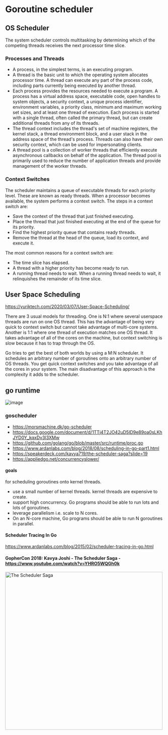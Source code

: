 
# Goroutine scheduler


## OS Scheduler
The system scheduler controls multitasking by determining which of the competing threads receives the next processor time slice. 


### Processes and Threads
- A process, in the simplest terms, is an executing program. 
- A thread is the basic unit to which the operating system allocates processor time. A thread can execute any part of the process code, including parts currently being executed by another thread.
- Each process provides the resources needed to execute a program. A process has a virtual address space, executable code, open handles to system objects, a security context, a unique process identifier, environment variables, a priority class, minimum and maximum working set sizes, and at least one thread of execution. Each process is started with a single thread, often called the primary thread, but can create additional threads from any of its threads.
- The thread context includes the thread's set of machine registers, the kernel stack, a thread environment block, and a user stack in the address space of the thread's process. Threads can also have their own security context, which can be used for impersonating clients.
- A thread pool is a collection of worker threads that efficiently execute asynchronous callbacks on behalf of the application. The thread pool is primarily used to reduce the number of application threads and provide management of the worker threads.

### Context Switches
The scheduler maintains a queue of executable threads for each priority level. These are known as ready threads. When a processor becomes available, the system performs a context switch. The steps in a context switch are:
- Save the context of the thread that just finished executing.
- Place the thread that just finished executing at the end of the queue for its priority.
- Find the highest priority queue that contains ready threads.
- Remove the thread at the head of the queue, load its context, and execute it.

The most common reasons for a context switch are:
- The time slice has elapsed.
- A thread with a higher priority has become ready to run.
- A running thread needs to wait.
When a running thread needs to wait, it relinquishes the remainder of its time slice.
### 

## User Space Scheduling
https://yuriktech.com/2020/03/07/User-Space-Scheduling/

There are 3 usual models for threading. One is N:1 where several userspace threads are run on one OS thread. This has the advantage of being very quick to context switch but cannot take advantage of multi-core systems. Another is 1:1 where one thread of execution matches one OS thread. It takes advantage of all of the cores on the machine, but context switching is slow because it has to trap through the OS.

Go tries to get the best of both worlds by using a M:N scheduler. It schedules an arbitrary number of goroutines onto an arbitrary number of OS threads. You get quick context switches and you take advantage of all the cores in your system. The main disadvantage of this approach is the complexity it adds to the scheduler.

## go runtime
![image](https://user-images.githubusercontent.com/124967310/220011873-6debb254-4bde-44b1-9053-3e7ead1f0e20.png)

### goscheduler
- https://morsmachine.dk/go-scheduler
- https://docs.google.com/document/d/1TTj4T2JO42uD5ID9e89oa0sLKhJYD0Y_kqxDv3I3XMw
- https://github.com/golang/go/blob/master/src/runtime/proc.go
- https://www.ardanlabs.com/blog/2018/08/scheduling-in-go-part1.html
- https://speakerdeck.com/kavya719/the-scheduler-saga?slide=19
- https://appliedgo.net/concurrencyslower/
#### goals
for scheduling goroutines onto kernel threads.
- use a small number of kernel threads. kernel threads are expensive to create.
- support high concurrency. Go programs should be able to run lots and lots of goroutines.
- leverage parallelism i.e. scale to N cores.
- On an N-core machine, Go programs should be able to run N goroutines in parallel.

#### Scheduler Tracing In Go
https://www.ardanlabs.com/blog/2015/02/scheduler-tracing-in-go.html

#### GopherCon 2018: Kavya Joshi - The Scheduler Saga - https://www.youtube.com/watch?v=YHRO5WQGh0k
  <img src="https://img.youtube.com/vi/YHRO5WQGh0k/0.jpg" alt="The Scheduler Saga " style="height: 500px; width:500px;"/>


